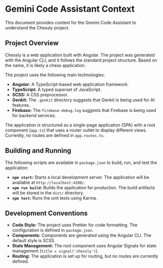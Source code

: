 # Gemini Code Assistant Context

This document provides context for the Gemini Code Assistant to understand the Chessly project.

## Project Overview

Chessly is a web application built with Angular. The project was generated with the Angular CLI, and it follows the standard project structure. Based on the name, it is likely a chess application.

The project uses the following main technologies:

*   **Angular:** A TypeScript-based web application framework.
*   **TypeScript:** A typed superset of JavaScript.
*   **SCSS:** A CSS preprocessor.
*   **Genkit:** The `.genkit` directory suggests that Genkit is being used for AI features.
*   **Firebase:** The `firebase-debug.log` suggests that Firebase is being used for backend services.

The application is structured as a single-page application (SPA) with a root component (`app.ts`) that uses a router outlet to display different views. Currently, no routes are defined in `app.routes.ts`.

## Building and Running

The following scripts are available in `package.json` to build, run, and test the application:

*   **`npm start`:** Starts a local development server. The application will be available at `http://localhost:4200/`.
*   **`npm run build`:** Builds the application for production. The build artifacts will be stored in the `dist/` directory.
*   **`npm test`:** Runs the unit tests using Karma.

## Development Conventions

*   **Code Style:** The project uses Prettier for code formatting. The configuration is defined in `package.json`.
*   **Components:** Components are generated using the Angular CLI. The default style is SCSS.
*   **State Management:** The root component uses Angular Signals for state management (`title = signal('chessly')`).
*   **Routing:** The application is set up for routing, but no routes are currently defined.
